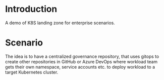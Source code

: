 # Introduction
A demo of K8S landing zone for enterprise scenarios. 

# Scenario
The idea is to have a centralized governance repository, that uses gitops to create other repositories in GitHub or Azure DevOps where workload team gets their own namespace, service accounts etc. to deploy workload to a target Kubernetes cluster.
